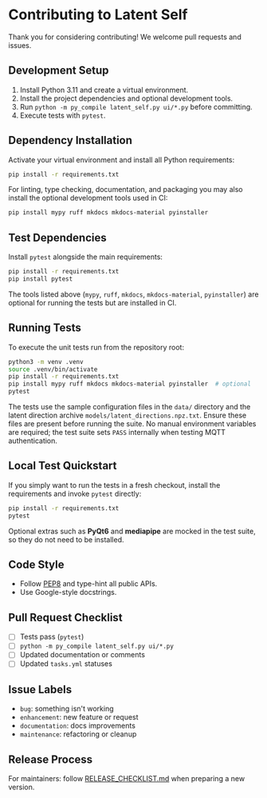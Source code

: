 # Contributing to Latent Self

Thank you for considering contributing! We welcome pull requests and issues.

## Development Setup
1. Install Python 3.11 and create a virtual environment.
2. Install the project dependencies and optional development tools.
3. Run `python -m py_compile latent_self.py ui/*.py` before committing.
4. Execute tests with `pytest`.

## Dependency Installation
Activate your virtual environment and install all Python requirements:

```bash
pip install -r requirements.txt
```

For linting, type checking, documentation, and packaging you may also install
the optional development tools used in CI:

```bash
pip install mypy ruff mkdocs mkdocs-material pyinstaller
```

## Test Dependencies
Install `pytest` alongside the main requirements:

```bash
pip install -r requirements.txt
pip install pytest
```

The tools listed above (`mypy`, `ruff`, `mkdocs`, `mkdocs-material`,
`pyinstaller`) are optional for running the tests but are installed in CI.

## Running Tests
To execute the unit tests run from the repository root:

```bash
python3 -m venv .venv
source .venv/bin/activate
pip install -r requirements.txt
pip install mypy ruff mkdocs mkdocs-material pyinstaller  # optional
pytest
```

The tests use the sample configuration files in the `data/` directory and the
latent direction archive `models/latent_directions.npz.txt`. Ensure these files
are present before running the suite. No manual
environment variables are required; the test suite sets `PASS` internally when
testing MQTT authentication.

## Local Test Quickstart
If you simply want to run the tests in a fresh checkout, install the
requirements and invoke `pytest` directly:

```bash
pip install -r requirements.txt
pytest
```

Optional extras such as **PyQt6** and **mediapipe** are mocked in the test
suite, so they do not need to be installed.

## Code Style
- Follow [PEP8](https://peps.python.org/pep-0008/) and type-hint all public APIs.
- Use Google-style docstrings.

## Pull Request Checklist
- [ ] Tests pass (`pytest`)
- [ ] `python -m py_compile latent_self.py ui/*.py`
- [ ] Updated documentation or comments
- [ ] Updated `tasks.yml` statuses

## Issue Labels
- `bug`: something isn't working
- `enhancement`: new feature or request
- `documentation`: docs improvements
- `maintenance`: refactoring or cleanup

## Release Process
For maintainers: follow [RELEASE_CHECKLIST.md](RELEASE_CHECKLIST.md) when preparing a new version.
